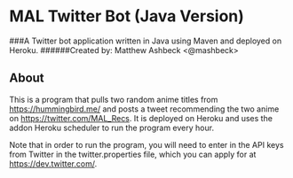 # MAL Twitter Bot (Java Version)
###A Twitter bot application written in Java using Maven and deployed on Heroku.
######Created by: Matthew Ashbeck <@mashbeck>

## About
This is a program that pulls two random anime titles from https://hummingbird.me/ and posts a tweet recommending the two anime on https://twitter.com/MAL_Recs. It is deployed on Heroku and uses the addon Heroku scheduler to run the program every hour.

Note that in order to run the program, you will need to enter in the API keys from Twitter in the twitter.properties file, which you can apply for at https://dev.twitter.com/.
